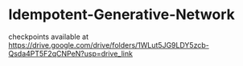 # Idempotent-Generative-Network
checkpoints available at https://drive.google.com/drive/folders/1WLut5JG9LDY5zcb-Qsda4PT5F2qCNPeN?usp=drive_link
